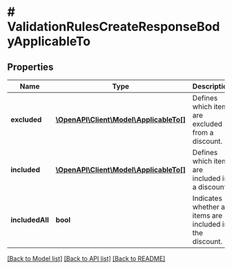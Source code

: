 # # ValidationRulesCreateResponseBodyApplicableTo

## Properties

Name | Type | Description | Notes
------------ | ------------- | ------------- | -------------
**excluded** | [**\OpenAPI\Client\Model\ApplicableTo[]**](ApplicableTo.md) | Defines which items are excluded from a discount. | [optional]
**included** | [**\OpenAPI\Client\Model\ApplicableTo[]**](ApplicableTo.md) | Defines which items are included in a discount. | [optional]
**includedAll** | **bool** | Indicates whether all items are included in the discount. | [optional]

[[Back to Model list]](../../README.md#models) [[Back to API list]](../../README.md#endpoints) [[Back to README]](../../README.md)
